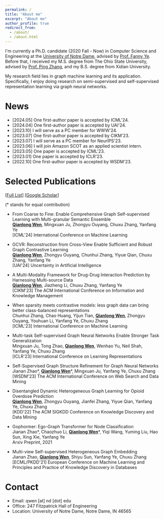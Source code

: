 ```yaml
---
permalink: /
title: "About me"
excerpt: "About me"
author_profile: true
redirect_from: 
  - /about/
  - /about.html
---
```


I'm currently a Ph.D. candidate (2020 Fall - Now) in Computer Science and Engineering at the [University of Notre Dame](https://www.nd.edu/), advised by [Prof. Fanny Ye](http://yes-lab.org). Before that, I received my M.S. degree from The Ohio State University, advised by [Prof. Ping Zhang](https://web.cse.ohio-state.edu/~zhang.10631/), and my B.S. degree from Xidian University.

My research field lies in graph machine learning and its application. Specifically, I enjoy doing research on semi-supervised and self-supervised representation learning via graph neural networks. 


News
======
* \[2024.05\] One first-author paper is accepted by ICML'24.
* \[2024.04\] One first-author paper is accepted by UAI'24.
* \[2023.10\] I will serve as a PC member for WWW'24. 
* \[2023.07\] One first-author paper is accepted by CIKM'23.
* \[2023.07\] I will serve as a PC member for NeurIPS'23. 
* \[2023.06\] I will join Amazon SCOT as an applied scientist intern.
* \[2023.05\] One paper is accepted by ICML'23.
* \[2023.01\] One paper is accepted by ICLR'23.
* \[2022.10\] One first-author paper is accepted by WSDM'23. 

Selected Publications
======
\[[Full List](/publications)\] \[[Google Scholar](https://scholar.google.com/citations?user=cc-uK9gAAAAJ&hl=zh-CN&oi=ao)\]

(* stands for equal contribution)

* From Coarse to Fine: Enable Comprehensive Graph Self-supervised Learning with Multi-granular Semantic Ensemble <br>
  **<u>Qianlong Wen</u>**, Mingxuan Ju, Zhongyu Ouyang, Chuxu Zhang, Yanfang Ye <br>
  [ICML'24] International Conference on Machine Learning

* GCVR: Reconstruction from Cross-View Enable Sufficient and Robust Graph Contrastive Learning <br>
  **<u>Qianlong Wen</u>**, Zhongyu Ouyang, Chunhui Zhang, Yiyue Qian, Chuxu Zhang, Yanfang Ye <br>
  [UAI'24] Uncertainty in Artificial Intelligence

* A Multi-Modality Framework for Drug-Drug Interaction Prediction by Harnessing Multi-source Data <br>
  **<u>Qianlong Wen</u>**, Jiazheng Li, Chuxu Zhang, Yanfang Ye <br>
  [CIKM'23] The ACM International Conference on Information and Knowledge Management

* When sparsity meets contrastive models: less graph data can bring better class-balanced representations <br>
  Chunhui Zhang, Chao Huang, Yijun Tian, **<u>Qianlong Wen</u>**, Zhongyu Ouyang, Youhuan Li, Yanfang Ye, Chuxu Zhang <br>
  [ICML'23] International Conference on Machine Learning

* Multi-task Self-supervised Graph Neural Networks Enable Stronger Task Generalization <br>
  Mingxuan Ju, Tong Zhao, **<u>Qianlong Wen</u>**, Wenhao Yu, Neil Shah, Yanfang Ye, Chuxu Zhang <br>
  [ICLR'23] International Conference on Learning Representations

* Self-Supervised Graph Structure Refinement for Graph Neural Networks <br>
  Jianan Zhao\*, **<u>Qianlong Wen</u>**\*, Mingxuan Ju, Yanfang Ye, Chuxu Zhang <br>
  [WSDM'23] The ACM International Conference on Web Search and Data Mining

* Disentangled Dynamic Heterogeneous Graph Learning for Opioid Overdose Prediction <br>
  **<u>Qianlong Wen</u>**, Zhongyu Ouyang, Jianfei Zhang, Yiyue Qian, Yanfang Ye, Chuxu Zhang <br>
  [KDD'22] The ACM SIGKDD Conference on Knowledge Discovery and Data Mining

* Gophormer: Ego-Graph Transformer for Node Classification <br>
  Jianan Zhao\*, Chaozhuo Li, **<u>Qianlong Wen</u>**\*, Yiqi Wang, Yuming Liu, Hao Sun, Xing Xie, Yanfang Ye <br>
  Arxiv Preprint, 2021

* Multi-view Self-supervised Heterogeneous Graph Embedding <br>
  Jianan Zhao, **<u>Qianlong Wen</u>**, Shiyu Sun, Yanfang Ye, Chuxu Zhang <br>
  [ECML/PKDD'21] European Conference on Machine Learning and Principles and Practice of Knowledge Discovery in Databases
  

Contact
======

* Email: qwen \[at\] nd \[dot\] edu
* Office: 247 Fitzpatrick Hall of Engineering
* Location: University of Notre Dame, Notre Dame, IN 46565
